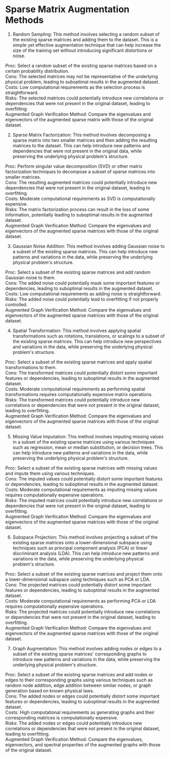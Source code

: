 # Sparse Matrix Augmentation Methods 
1. Random Sampling: This method involves selecting a random subset of the existing sparse matrices and adding them to the dataset. This is a simple yet effective augmentation technique that can help increase the size of the training set without introducing significant distortions or noise.

Proc: Select a random subset of the existing sparse matrices based on a certain probability distribution.  
Cons: The selected matrices may not be representative of the underlying physical problem, leading to suboptimal results in the augmented dataset.  
Costs: Low computational requirements as the selection process is straightforward.  
Risks: The selected matrices could potentially introduce new correlations or dependencies that were not present in the original dataset, leading to overfitting.  
Augmented Graph Verification Method: Compare the eigenvalues and eigenvectors of the augmented sparse matrix with those of the original dataset.  

2. Sparse Matrix Factorization: This method involves decomposing a sparse matrix into two smaller matrices and then adding the resulting matrices to the dataset. This can help introduce new patterns and dependencies that were not present in the original data, while preserving the underlying physical problem's structure.

Proc: Perform singular value decomposition (SVD) or other matrix factorization techniques to decompose a subset of sparse matrices into smaller matrices.  
Cons: The resulting augmented matrices could potentially introduce new dependencies that were not present in the original dataset, leading to overfitting.  
Costs: Moderate computational requirements as SVD is computationally expensive.  
Risks: The matrix factorization process can result in the loss of some information, potentially leading to suboptimal results in the augmented dataset.  
Augmented Graph Verification Method: Compare the eigenvalues and eigenvectors of the augmented sparse matrices with those of the original dataset.  

3. Gaussian Noise Addition: This method involves adding Gaussian noise to a subset of the existing sparse matrices. This can help introduce new patterns and variations in the data, while preserving the underlying physical problem's structure.

Proc: Select a subset of the existing sparse matrices and add random Gaussian noise to them.  
Cons: The added noise could potentially mask some important features or dependencies, leading to suboptimal results in the augmented dataset.  
Costs: Low computational requirements as adding noise is straightforward.  
Risks: The added noise could potentially lead to overfitting if not properly controlled.  
Augmented Graph Verification Method: Compare the eigenvalues and eigenvectors of the augmented sparse matrices with those of the original dataset.  

4. Spatial Transformation: This method involves applying spatial transformations such as rotations, translations, or scalings to a subset of the existing sparse matrices. This can help introduce new perspectives and variations in the data, while preserving the underlying physical problem's structure.

Proc: Select a subset of the existing sparse matrices and apply spatial transformations to them.  
Cons: The transformed matrices could potentially distort some important features or dependencies, leading to suboptimal results in the augmented dataset.  
Costs: Moderate computational requirements as performing spatial transformations requires computationally expensive matrix operations.  
Risks: The transformed matrices could potentially introduce new correlations or dependencies that were not present in the original dataset, leading to overfitting.  
Augmented Graph Verification Method: Compare the eigenvalues and eigenvectors of the augmented sparse matrices with those of the original dataset.  

5. Missing Value Imputation: This method involves imputing missing values in a subset of the existing sparse matrices using various techniques such as regression, mean or median substitution, or decision trees. This can help introduce new patterns and variations in the data, while preserving the underlying physical problem's structure.

Proc: Select a subset of the existing sparse matrices with missing values and impute them using various techniques.  
Cons: The imputed values could potentially distort some important features or dependencies, leading to suboptimal results in the augmented dataset.  
Costs: Moderate computational requirements as imputing missing values requires computationally expensive operations.  
Risks: The imputed matrices could potentially introduce new correlations or dependencies that were not present in the original dataset, leading to overfitting.  
Augmented Graph Verification Method: Compare the eigenvalues and eigenvectors of the augmented sparse matrices with those of the original dataset.  

6. Subspace Projection: This method involves projecting a subset of the existing sparse matrices onto a lower-dimensional subspace using techniques such as principal component analysis (PCA) or linear discriminant analysis (LDA). This can help introduce new patterns and variations in the data, while preserving the underlying physical problem's structure.

Proc: Select a subset of the existing sparse matrices and project them onto a lower-dimensional subspace using techniques such as PCA or LDA.  
Cons: The projected matrices could potentially distort some important features or dependencies, leading to suboptimal results in the augmented dataset.  
Costs: Moderate computational requirements as performing PCA or LDA requires computationally expensive operations.  
Risks: The projected matrices could potentially introduce new correlations or dependencies that were not present in the original dataset, leading to overfitting.  
Augmented Graph Verification Method: Compare the eigenvalues and eigenvectors of the augmented sparse matrices with those of the original dataset.  

7. Graph Augmentation: This method involves adding nodes or edges to a subset of the existing sparse matrices' corresponding graphs to introduce new patterns and variations in the data, while preserving the underlying physical problem's structure.

Proc: Select a subset of the existing sparse matrices and add nodes or edges to their corresponding graphs using various techniques such as random node addition, edge addition between similar nodes, or graph generation based on known physical laws.  
Cons: The added nodes or edges could potentially distort some important features or dependencies, leading to suboptimal results in the augmented dataset.  
Costs: High computational requirements as generating graphs and their corresponding matrices is computationally expensive.  
Risks: The added nodes or edges could potentially introduce new correlations or dependencies that were not present in the original dataset, leading to overfitting.  
Augmented Graph Verification Method: Compare the eigenvalues, eigenvectors, and spectral properties of the augmented graphs with those of the original dataset.  
